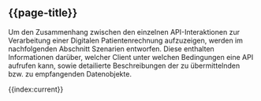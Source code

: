 ## {{page-title}}

Um den Zusammenhang zwischen den einzelnen API-Interaktionen zur Verarbeitung einer Digitalen Patientenrechnung aufzuzeigen, werden im nachfolgenden Abschnitt Szenarien entworfen. Diese enthalten Informationen darüber, welcher Client unter welchen Bedingungen eine API aufrufen kann, sowie detailierte Beschreibungen der zu übermittelnden bzw. zu empfangenden Datenobjekte.

{{index:current}}
